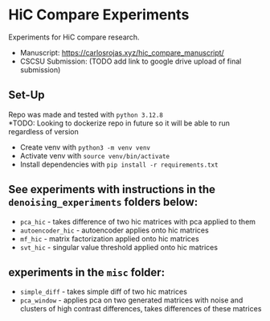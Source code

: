 # HiC Compare Experiments
Experiments for HiC compare research. 
- Manuscript: https://carlosrojas.xyz/hic_compare_manuscript/
- CSCSU Submission: (TODO add link to google drive upload of final submission)

## Set-Up
Repo was made and tested with `python 3.12.8` <br>
*TODO: Looking to dockerize repo in future so it will be able to run regardless of version

* Create venv with `python3 -m venv venv`
* Activate venv with `source venv/bin/activate`
* Install dependencies with `pip install -r requirements.txt`

## See experiments with instructions in the `denoising_experiments` folders below:
* `pca_hic` - takes difference of two hic matrices with pca applied to them
* `autoencoder_hic` - autoencoder applies onto hic matrices
* `mf_hic` - matrix factorization applied onto hic matrices
* `svt_hic` - singular value threshold applied onto hic matrices

## experiments in the `misc` folder:
* `simple_diff` - takes simple diff of two hic matrices 
* `pca_window` - applies pca on two generated matrices with noise and clusters of high contrast differences, takes differences of these matrices
